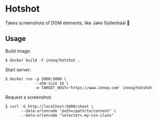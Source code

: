 # Hotshot

Takes screenshots of DOM elements, like Jake Gyllenhaal 📸

## Usage

Build image:

    $ docker build -t innoq/hotshot .

Start server:

    $ docker run -p 5000:5000 \
                 --shm-size 1G \
                 -e TARGET_HOST='https://www.innoq.com' innoq/hotshot

Request a screenshot:

    $ curl -G http://localhost:5000/shoot \
           --data-urlencode "path=/path/to/content" \
           --data-urlencode "selector=.my-css-class"
